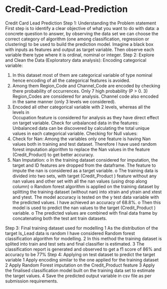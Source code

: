 # Credit-Card-Lead-Prediction
Credit Card Lead Prediction 
Step 1: Understanding the Problem statement
First step is to identify a clear objective of what you want to do with data: a concrete question to answer, by observing the data set we can choose the correct category of algorithm (one among classification, regression or clustering) to be used to build the prediction model.
Imagine a black box with inputs as features and output as target variable. Then observe each variable there type where it is ordinal, nominal or integer.
 Step 2: Explore and Clean the Data (Exploratory data analysis):
Encoding categorical variable:
1.	In this dataset most of them are categorical variable of type nominal hence encoding of all the categorical features is avoided.
2.	Among them Region_Code and Channel_Code are encoded by checking there probability of occurrences.
   Only 7 high probability (P > 0. 3) Region_Codes are considered   for analysis. Channel code also encoded in the same manner (only 3 levels we considered). 
4.	Encoded all other categorical variable with 2 levels, whereas all the levels in              
   Occupation feature is considered for analysis as they have direct effect on target variable.
Check for unbalanced data in the features:
Unbalanced data can be discovered by calculating the total unique values in each        categorical variable.
Checking for Null values:
1.	Check for Nan:
 Among the variables only one feature is having Nan values both   in training  and test dataset. Therefore I have used random forest imputation  algorithm to replace the  Nan values in the feature (Credit_Product) to get better  accuracy.
2.	 Nan Imputation:
o	In the training dataset considered for imputation, the target and ID features are        dropped from the dataframe. The feature to impute the nan is considered as a target variable.
o	The training data is divided into two sets, with target (Credit_Product ) feature without any nan values and other set with all the nan values (using drop along column)
o	Random forest algorithm is applied on the training dataset by splitting the training dataset (without nan) into xtrain and ytrain and xtest and ytest. The model accuracy is tested on the y test data variable with the predicted values. I have achieved an accuracy of 68.8%.
o	Then this model is used to predict the nan values to the target                            (Credit_Product ) variable.
o	The predicted values are combined with final data frame by concatenating both the test ant train datasets.

Step 3: Final training dataset used for modelling
1	As the distribution of the target Is_Lead data is random I have considered Random forest classification algorithm for modelling.
2	In this method the training dataset is splited into train and test sets and final classifier is estimated.
3	The classification report is generated and observed to get a  f1 score of 86% and accuracy to be 77%
Step 4: Applying on test dataset to predict the target variable
1	Apply encoding similar to the one applied for the training dataset
2	Apply Random Forest imputation on the Credit_Product feature
3	Apply the finalised classification model built on the training data set to estimate the target values.
4	Save the predicted output variable in csv file as per submission requirements. 


